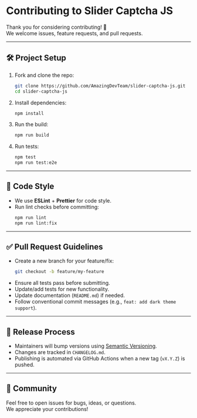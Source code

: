 # Contributing to Slider Captcha JS

Thank you for considering contributing! 🎉  
We welcome issues, feature requests, and pull requests.

---

## 🛠 Project Setup

1. Fork and clone the repo:
   ```bash
   git clone https://github.com/AmazingDevTeam/slider-captcha-js.git
   cd slider-captcha-js
   ```

2. Install dependencies:
   ```bash
   npm install
   ```

3. Run the build:
   ```bash
   npm run build
   ```

4. Run tests:
   ```bash
   npm test
   npm run test:e2e
   ```

---

## 📏 Code Style

- We use **ESLint** + **Prettier** for code style.
- Run lint checks before committing:
  ```bash
  npm run lint
  npm run lint:fix
  ```

---

## ✅ Pull Request Guidelines

- Create a new branch for your feature/fix:
  ```bash
  git checkout -b feature/my-feature
  ```
- Ensure all tests pass before submitting.
- Update/add tests for new functionality.
- Update documentation (`README.md`) if needed.
- Follow conventional commit messages (e.g., `feat: add dark theme support`).

---

## 🚀 Release Process

- Maintainers will bump versions using [Semantic Versioning](https://semver.org/).
- Changes are tracked in `CHANGELOG.md`.
- Publishing is automated via GitHub Actions when a new tag (`vX.Y.Z`) is pushed.

---

## 🙌 Community

Feel free to open issues for bugs, ideas, or questions.  
We appreciate your contributions!
